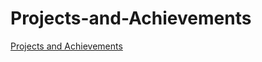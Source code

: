 # Projects-and-Achievements
 
<a href="https://phanisirisha-46.github.io/Projects-and-Achievements/projects">Projects and Achievements</a>
